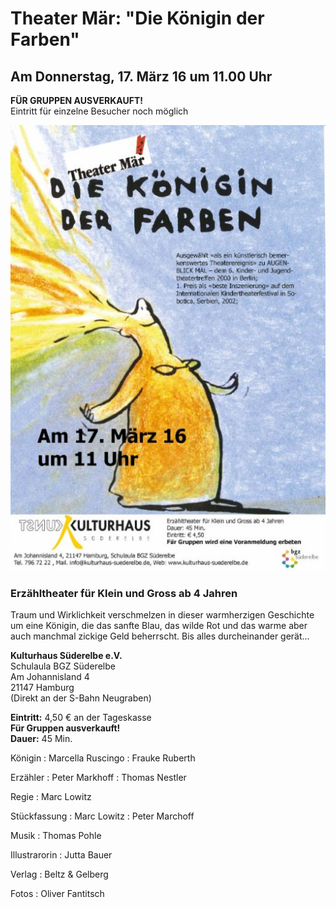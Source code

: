 # Theater Mär: "Die Königin der Farben"

## Am Donnerstag, 17. März 16 um 11.00 Uhr

**FÜR GRUPPEN AUSVERKAUFT!**  
Eintritt für einzelne Besucher noch möglich

![](/img/wsb_514x725_K$C3$B6nigin.jpg)

### Erzähltheater für Klein und Gross ab 4 Jahren

Traum und Wirklichkeit verschmelzen in dieser warmherzigen Geschichte um
eine Königin, die das sanfte Blau, das wilde Rot und das warme aber auch
manchmal zickige Geld beherrscht. Bis alles durcheinander gerät...

**Kulturhaus Süderelbe e.V.**  
Schulaula BGZ Süderelbe  
Am Johannisland 4  
21147 Hamburg  
(Direkt an der S-Bahn Neugraben)  

**Eintritt:** 4,50 € an der Tageskasse  
**Für Gruppen ausverkauft!**  
**Dauer:** 45 Min.

Königin
:   Marcella Ruscingo
:   Frauke Ruberth

Erzähler
:   Peter Markhoff
:   Thomas Nestler

Regie
:   Marc Lowitz

Stückfassung
:   Marc Lowitz
:   Peter Marchoff

Musik
:   Thomas Pohle

Illustrarorin
:   Jutta Bauer

Verlag
:   Beltz & Gelberg

Fotos
:   Oliver Fantitsch

